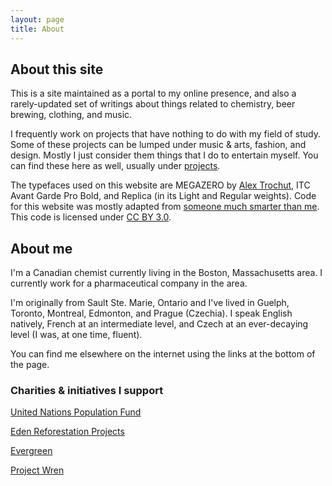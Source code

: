 ```yaml
---
layout: page
title: About
---
```


## About this site

This is a site maintained as a portal to my online presence, and also a rarely-updated set of writings about things related to chemistry, beer brewing, clothing, and music.

I frequently work on projects that have nothing to do with my field of study. Some of these projects can be lumped under music & arts, fashion, and design. Mostly I just consider them things that I do to entertain myself. You can find these here as well, usually under [projects](https://nickuhlig.github.io/projects/).

The typefaces used on this website are MEGAZERO by [Alex Trochut](https://alextrochut.com/), ITC Avant Garde Pro Bold, and Replica (in its Light and Regular weights). Code for this website was mostly adapted from [someone much smarter than me](https://rsms.me). This code is licensed under [CC BY 3.0](https://creativecommons.org/licenses/by/3.0/).

## About me

I'm a Canadian chemist currently living in the Boston, Massachusetts area. I currently work for a pharmaceutical company in the area.

I'm originally from Sault Ste. Marie, Ontario and I've lived in Guelph, Toronto, Montreal, Edmonton, and Prague (Czechia). I speak English natively, French at an intermediate level, and Czech at an ever-decaying level (I was, at one time, fluent).

You can find me elsewhere on the internet using the links at the bottom of the page. 

### Charities & initiatives I support

[United Nations Population Fund](https://www.unfpa.org/)

[Eden Reforestation Projects](https://edenprojects.org/)

[Evergreen](https://www.evergreen.ca/)

[Project Wren](https://projectwren.com/)


